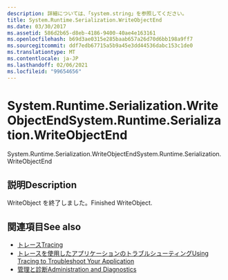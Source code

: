 ```yaml
---
description: 詳細については、「system.string」を参照してください。
title: System.Runtime.Serialization.WriteObjectEnd
ms.date: 03/30/2017
ms.assetid: 586d2b65-d8eb-4186-9400-40ae4e163161
ms.openlocfilehash: b69d3ae0315e285baab657a26d70d6bb198a9ff7
ms.sourcegitcommit: ddf7edb67715a5b9a45e3dd44536dabc153c1de0
ms.translationtype: MT
ms.contentlocale: ja-JP
ms.lasthandoff: 02/06/2021
ms.locfileid: "99654656"
---
```

# <a name="systemruntimeserializationwriteobjectend"></a><span data-ttu-id="fdb69-103">System.Runtime.Serialization.WriteObjectEnd</span><span class="sxs-lookup"><span data-stu-id="fdb69-103">System.Runtime.Serialization.WriteObjectEnd</span></span>

<span data-ttu-id="fdb69-104">System.Runtime.Serialization.WriteObjectEnd</span><span class="sxs-lookup"><span data-stu-id="fdb69-104">System.Runtime.Serialization.WriteObjectEnd</span></span>  
  
## <a name="description"></a><span data-ttu-id="fdb69-105">説明</span><span class="sxs-lookup"><span data-stu-id="fdb69-105">Description</span></span>  

 <span data-ttu-id="fdb69-106">WriteObject を終了しました。</span><span class="sxs-lookup"><span data-stu-id="fdb69-106">Finished WriteObject.</span></span>  
  
## <a name="see-also"></a><span data-ttu-id="fdb69-107">関連項目</span><span class="sxs-lookup"><span data-stu-id="fdb69-107">See also</span></span>

- [<span data-ttu-id="fdb69-108">トレース</span><span class="sxs-lookup"><span data-stu-id="fdb69-108">Tracing</span></span>](index.md)
- [<span data-ttu-id="fdb69-109">トレースを使用したアプリケーションのトラブルシューティング</span><span class="sxs-lookup"><span data-stu-id="fdb69-109">Using Tracing to Troubleshoot Your Application</span></span>](using-tracing-to-troubleshoot-your-application.md)
- [<span data-ttu-id="fdb69-110">管理と診断</span><span class="sxs-lookup"><span data-stu-id="fdb69-110">Administration and Diagnostics</span></span>](../index.md)
